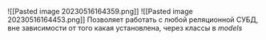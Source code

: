 ![[Pasted image 20230516164359.png]]
![[Pasted image 20230516164453.png]]
Позволяет работать с любой реляционной СУБД, вне зависимости от того какая установлена, через классы в _models_

